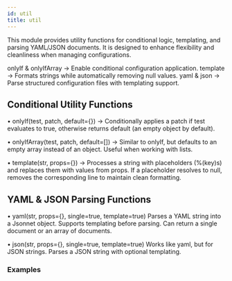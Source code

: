 ```yaml
---
id: util
title: util
---
```


This module provides utility functions for conditional logic, templating, and parsing YAML/JSON documents. It is designed to enhance flexibility and cleanliness when managing configurations.

onlyIf & onlyIfArray → Enable conditional configuration application.
template → Formats strings while automatically removing null values.
yaml & json → Parse structured configuration files with templating support.

## Conditional Utility Functions
• onlyIf(test, patch, default={}) → Conditionally applies a patch if test evaluates to true, otherwise returns default (an empty object by default).

• onlyIfArray(test, patch, default=[]) → Similar to onlyIf, but defaults to an empty array instead of an object. Useful when working with lists.
   
   
• template(str, props={}) →
Processes a string with placeholders (%(key)s) and replaces them with values from props.
If a placeholder resolves to null, removes the corresponding line to maintain clean formatting.


## YAML & JSON Parsing Functions
• yaml(str, props={}, single=true, template=true)
Parses a YAML string into a Jsonnet object.
Supports templating before parsing.
Can return a single document or an array of documents.

• json(str, props={}, single=true, template=true)
Works like yaml, but for JSON strings.
Parses a JSON string with optional templating.

### Examples
